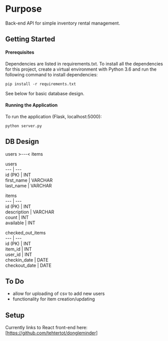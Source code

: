 # Purpose
Back-end API for simple inventory rental management. 

## Getting Started

#### Prerequisites
Dependencies are listed in requirements.txt. To install all the dependencies for this project, create a virtual environment with Python 3.6 and run the following command to install dependencies:
```
pip install -r requirements.txt
```

See below for basic database design.

#### Running the Application
To run the application (Flask, localhost:5000):
```
python server.py
```

## DB Design

users >---< items  

users  
--- | ---   
id (PK) | INT  
first_name | VARCHAR  
last_name | VARCHAR  

items  
--- | ---   
id (PK) | INT  
description | VARCHAR  
count | INT  
available | INT  

checked_out_items  
--- | ---   
id (PK) | INT  
item_id | INT  
user_id | INT  
checkin_date | DATE  
checkout_date | DATE  


## To Do
- allow for uploading of csv to add new users
- functionality for item creation/updating

## Setup
Currently links to React front-end here: [https://github.com/tehtertot/dongleminder]